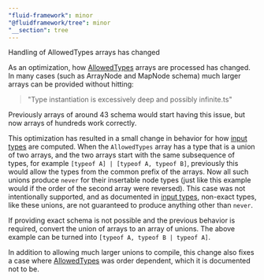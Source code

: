 ```yaml
---
"fluid-framework": minor
"@fluidframework/tree": minor
"__section": tree
---
```

Handling of AllowedTypes arrays has changed

As an optimization, how [AllowedTypes](https://fluidframework.com/docs/api/fluid-framework/allowedtypes-typealias) arrays are processed has changed.
In many cases (such as ArrayNode and MapNode schema) much larger arrays can be provided without hitting:

> "Type instantiation is excessively deep and possibly infinite.ts"

Previously arrays of around 43 schema would start having this issue, but now arrays of hundreds work correctly.

This optimization has resulted in a small change in behavior for how [input types](https://fluidframework.com/docs/api/fluid-framework/input-typealias) are computed.
When the `AllowedTypes` array has a type that is a union of two arrays, and the two arrays start with the same subsequence of types, for example `[typeof A] | [typeof A, typeof B]`,
previously this would allow the types from the common prefix of the arrays.
Now all such unions produce `never` for their insertable node types (just like this example would if the order of the second array were reversed).
This case was not intentionally supported, and as documented in [input types](https://fluidframework.com/docs/api/fluid-framework/input-typealias), non-exact types, like these unions,
are not guaranteed to produce anything other than `never`.

If providing exact schema is not possible and the previous behavior is required, convert the union of arrays to an array of unions.
The above example can be turned into `[typeof A, typeof B | typeof A]`.

In addition to allowing much larger unions to compile, this change also fixes a case where
[AllowedTypes](https://fluidframework.com/docs/api/fluid-framework/allowedtypes-typealias)
was order dependent, which it is documented not to be.

